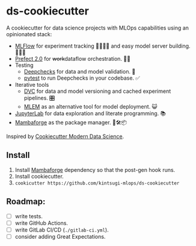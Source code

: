 # ds-cookiecutter
A cookiecutter for data science projects with MLOps capabilities using an opinionated stack:

- [MLFlow](https://mlflow.org) for experiment tracking 👩🏽‍🔬📑 and easy model server building. 👨🏼‍🔧
- [Prefect 2.0](https://orion-docs.prefect.io/) for ~~work~~dataflow orchestration. 🔢🔀
- Testing
    - [Deepchecks](https://deepchecks.com) for data and model validation. 🧪
    - [pytest](https://docs.pytest.org/en/7.1.x/) to run Deepchecks in your codebase. ✅
- Iterative tools
    - [DVC](https://dvc.org) for data and model versioning and cached experiment pipelines. 🎛️
    - [MLEM](https://mlem.ai/) as an alternative tool for model deployment. 😺
- [JupyterLab](https://jupyterlab.readthedocs.io/en/stable/getting_started/overview.html) for data exploration and literate programming. 📚
- [Mambaforge](https://github.com/conda-forge/miniforge#mambaforge) as the package manager. 🐍🛠️📦

Inspired by [Cookiecutter Modern Data Science](https://github.com/crmne/cookiecutter-modern-datascience).

## Install

1. Install [Mambaforge](https://github.com/conda-forge/miniforge#mambaforge) dependency so that the post-gen hook runs.
2. Install cookiecutter.
3. `cookicutter https://github.com/kintsugi-mlops/ds-cookiecutter`


## Roadmap:

- [ ] write tests.
- [ ] write GitHub Actions.
- [ ] write GitLab CI/CD (`./gitlab-ci.yml`).
- [ ] consider adding Great Expectations.
